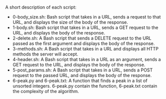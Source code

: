 A short description of each script:
+ 0-body_size.sh: Bash script that takes in a URL, sends a request to that URL, and displays the size of the body of the response.
+ 1-body.sh: Bash script that takes in a URL, sends a GET request to the URL, and displays the body of the response.
+ 2-delete.sh: A Bash script that sends a DELETE request to the URL passed as the first argument and displays the body of the response.
+ 3-methods.sh: A Bash script that takes in a URL and displays all HTTP methods the server will accept.
+ 4-header.sh: A Bash script that takes in a URL as an argument, sends a GET request to the URL, and displays the body of the response.
+ 5-post_params.sh: A Bash script that takes in a URL, sends a POST request to the passed URL, and displays the body of the response.
+ 6-peak.py and 6-peak.txt: A function that finds a peak in a list of unsorted integers. 6-peak.py contain the function, 6-peak.txt contain the complexity of the algorithm.
